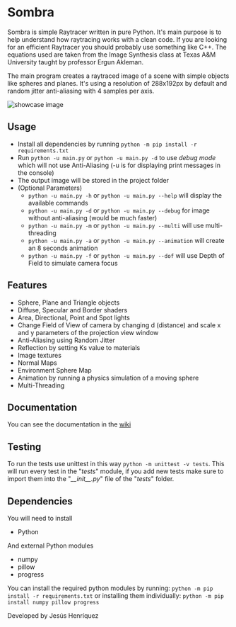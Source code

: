 # Sombra

Sombra is simple Raytracer written in pure Python. It's main purpose is to help
understand how raytracing works with a clean code. If you are looking for an
efficient Raytracer you should probably use something like C++. The equations
used are taken from the Image Synthesis class at Texas A&M University taught by
professor Ergun Akleman. 

The main program creates a raytraced image of a scene with simple objects like
spheres and planes. It's using a resolution of 288x192px by default and random
jitter anti-aliasing with 4 samples per axis.

![showcase image](showcase.jpg)

## Usage

- Install all dependencies by running `python -m pip install -r requirements.txt`
- Run `python -u main.py` or `python -u main.py -d` to use _debug mode_ which
will not use Anti-Aliasing (-u is for displaying print messages in the console)
- The output image will be stored in the project folder
- (Optional Parameters)
  - `python -u main.py -h` or `python -u main.py --help` will display the available commands
  - `python -u main.py -d` or `python -u main.py --debug` for image without anti-aliasing (would be much faster)
  - `python -u main.py -m` or `python -u main.py --multi` will use multi-threading
  - `python -u main.py -a` or `python -u main.py --animation` will create an 8 seconds animation
  - `python -u main.py -f` or `python -u main.py --dof` will use Depth of Field to simulate camera focus

## Features

- Sphere, Plane and Triangle objects
- Diffuse, Specular and Border shaders
- Area, Directional, Point and Spot lights
- Change Field of View of camera by changing d (distance) and scale x and y
parameters of the projection view window
- Anti-Aliasing using Random Jitter
- Reflection by setting Ks value to materials
- Image textures
- Normal Maps
- Environment Sphere Map
- Animation by running a physics simulation of a moving sphere
- Multi-Threading

## Documentation

You can see the documentation in the [wiki](https://github.com/HenrYxZ/sombra/wiki/Documentation)

## Testing

To run the tests use unittest in this way `python -m unittest -v tests`.
This will run every test in the "_tests_" module, if you add new tests make sure to
import them into the "_\_\_init\_\_.py_" file of the "_tests_" folder.

## Dependencies

You will need to install
- Python

And external Python modules
- numpy
- pillow
- progress

You can install the required python modules by running:
`python -m pip install -r requirements.txt`
or installing them individually:
`python -m pip install numpy pillow progress`

Developed by Jesús Henríquez
